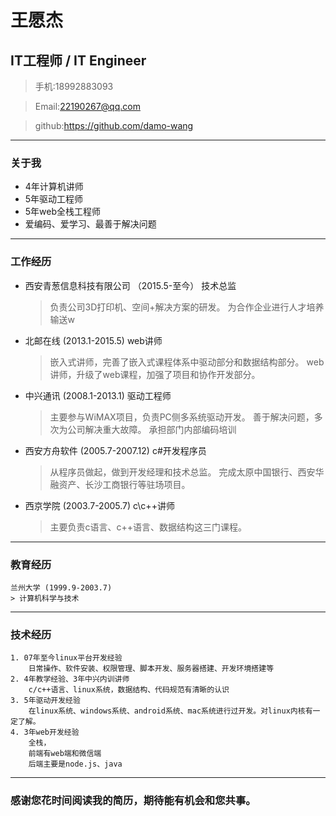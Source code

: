# 王愿杰
## IT工程师 / IT Engineer

> 手机:18992883093

> Email:22190267@qq.com

> github:https://github.com/damo-wang

***
### 关于我
* 4年计算机讲师
* 5年驱动工程师
* 5年web全栈工程师
* 爱编码、爱学习、最善于解决问题
***
### 工作经历

* 西安青葱信息科技有限公司 （2015.5-至今） 
    技术总监
    > 负责公司3D打印机、空间+解决方案的研发。
    > 为合作企业进行人才培养输送w

* 北邮在线 (2013.1-2015.5)
    web讲师
    > 嵌入式讲师，完善了嵌入式课程体系中驱动部分和数据结构部分。
    > web讲师，升级了web课程，加强了项目和协作开发部分。

* 中兴通讯 (2008.1-2013.1)
    驱动工程师
    > 主要参与WiMAX项目，负责PC侧多系统驱动开发。
    > 善于解决问题，多次为公司解决重大故障。
    > 承担部门内部编码培训

* 西安方舟软件 (2005.7-2007.12)
    c#开发程序员
    > 从程序员做起，做到开发经理和技术总监。
    > 完成太原中国银行、西安华融资产、长沙工商银行等驻场项目。

* 西京学院 (2003.7-2005.7)
    c\c++讲师
    > 主要负责c语言、c++语言、数据结构这三门课程。

***
### 教育经历
    兰州大学 (1999.9-2003.7)
    > 计算机科学与技术
***
### 技术经历
    1. 07年至今linux平台开发经验
        日常操作、软件安装、权限管理、脚本开发、服务器搭建、开发环境搭建等
    2. 4年教学经验、3年中兴内训讲师
        c/c++语言、linux系统，数据结构、代码规范有清晰的认识
    3. 5年驱动开发经验
        在linux系统、windows系统、android系统、mac系统进行过开发。对linux内核有一定了解。
    4. 3年web开发经验
        全栈，
        前端有web端和微信端
        后端主要是node.js、java
***
### 感谢您花时间阅读我的简历，期待能有机会和您共事。
